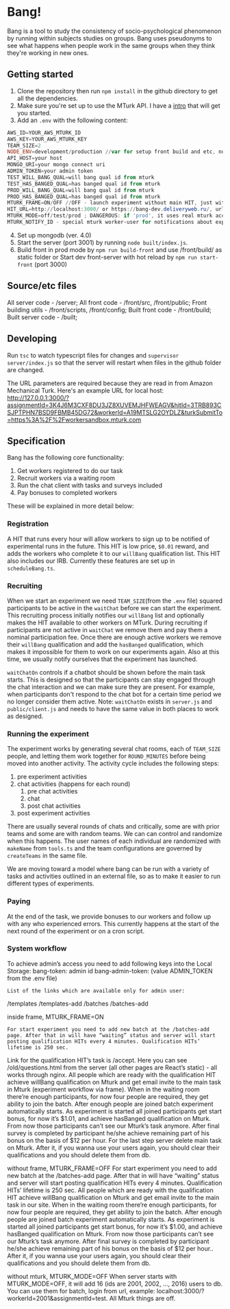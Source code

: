 # Bang!

Bang is a tool to study the consistency of socio-psychological phenomenon by running within subjects studies on groups. Bang uses pseudonyms to see what happens when people work in the same groups when they think they're working in new ones.

## Getting started

1. Clone the repository then run `npm install` in the github directory to get all the dependencies.
2. Make sure you're set up to use the MTurk API. I have a [intro](https://glitch.com/edit/#!/mturk) that will get you started.
3. Add an `.env` with the following content:

```PowerShell
AWS_ID=YOUR_AWS_MTURK_ID
AWS_KEY=YOUR_AWS_MTURK_KEY
TEAM_SIZE=2
NODE_ENV=development/production //var for setup front build and etc, not for mturk
API_HOST=your host
MONGO_URI=your mongo connect uri
ADMIN_TOKEN=your admin token
TEST_WILL_BANG_QUAL=will bang qual id from mturk
TEST_HAS_BANGED_QUAL=has banged qual id from mturk
PROD_WILL_BANG_QUAL=will bang qual id from mturk
PROD_HAS_BANGED_QUAL=has banged qual id from mturk
MTURK_FRAME=ON/OFF //OFF - launch experiment without main HIT, just with site; if ON - inside mturk frame, with main HIT.
HIT_URL=http://localhost:3000/ or https://bang-dev.deliveryweb.ru/, url for mturk mail when FRAME=OFF
MTURK_MODE=off/test/prod ; DANGEROUS: if 'prod', it uses real mturk account; if no - sandbox, if 'off' - work without mturk.
MTURK_NOTIFY_ID - special mturk worker-user for notifications about experiment.
```

4. Set up mongodb (ver. 4.0)
5. Start the server (port 3001) by running `node built/index.js`. 
6. Build front in prod mode by `npm run build-front` and use /front/build/ as static folder or
Start dev front-server with hot reload by `npm run start-front` (port 3000)

## Source/etc files
All server code - /server; 
All front code - /front/src, /front/public; 
Front building utils - /front/scripts, /front/config;
Built front code - /front/build;
Built server code - /built; 

## Developing

Run `tsc` to watch typescript files for changes and `supervisor server/index.js` so that the server will restart when files in the github folder are changed.

The URL parameters are required because they are read in from Amazon Mechanical Turk. Here's an example URL for local host: http://127.0.0.1:3000/?assignmentId=3K4J6M3CXF8DU3JZ8XUVEMJHFWEAGV&hitId=3TRB893CSJPTPHN7BSD9FBMB45DG72&workerId=A19MTSLG2OYDLZ&turkSubmitTo=https%3A%2F%2Fworkersandbox.mturk.com

## Specification

Bang has the following core functionality:  

1. Get workers registered to do our task
2. Recruit workers via a waiting room
3. Run the chat client with tasks and surveys included
4. Pay bonuses to completed workers

These will be explained in more detail below:

### Registration

A HIT that runs every hour will allow workers to sign up to be notified of experimental runs in the future. This HIT is low price, `$0.01` reward, and adds the workers who complete it to our `willBang` qualification list. This HIT also includes our IRB. Currently these features are set up in `scheduleBang.ts`. 

### Recruiting

When we start an experiment we need `TEAM_SIZE`(from the `.env` file) squared participants to be active in the `waitChat` before we can start the experiment. This recruiting process initially notifies our `willBang` list and optionally makes the HIT available to other workers on MTurk. During recruiting if participants are not active in `waitChat` we remove them and pay them a nominal participation fee. Once there are enough active workers we remove their `willBang` qualification and add the `hasBanged` qualification, which makes it impossible for them to work on our experiments again. Also at this time, we usually notify ourselves that the experiment has launched.

`waitChatOn` controls if a chatbot should be shown before the main task starts. This is designed so that the participants can stay engaged through the chat interaction and we can make sure they are present. For example, when participants don't respond to the chat bot for a certain time period we no longer consider them active.
Note: `waitChatOn` exists  in `server.js` and `public/client.js` and needs to have the same value in both places to work as designed.

### Running the experiment

The experiment works by generating several chat rooms, each of `TEAM_SIZE` people, and letting them work together for `ROUND_MINUTES` before being moved into another activity. The activity cycle includes the following steps: 

1. pre experiment activities
2. chat activities (happens for each round)
   1. pre chat activities
   2. chat
   3. post chat activities
3. post experiment activities

There are usually several rounds of chats and critically, some are with prior teams and some are with random teams. We can can control and randomize when this happens. The user names of each individual are randomized with `makeName` from `tools.ts` and the team configurations are governed by `createTeams` in the same file.

We are moving toward a model where bang can be run with a variety of tasks and activities outlined in an external file, so as to make it easier to run different types of experiments.

### Paying

At the end of the task, we provide bonuses to our workers and follow up with any who experienced errors. This currently happens at the start  of the next round of the experiment or on a cron script.

### System workflow
To achieve admin’s access you need to add following keys into the Local Storage:
bang-token: admin id
bang-admin-token:  (value ADMIN_TOKEN from the .env file)

	List of the links which are available only for admin user:
/templates
/templates-add
/batches
/batches-add

inside frame, MTURK_FRAME=ON

    For start experiment you need to add new batch at the /batches-add page. After that in will have “waiting” status and server will start posting qualification HITs every 4 minutes. Qualification HITs’ lifetime is 250 sec. 
Link for the qualification HIT’s task is /accept. Here you can see /old/questions.html from the server (all other pages are React’s static) - all works through nginx. 
All people which are ready with the qualification HIT achieve willBang qualification on Mturk and get email invite to the main task in Mturk (experiment workflow via frame). 
When in the waiting room there’re enough participants, for now four people are required, they get ability to join the batch. After enough people are joined batch experiment automatically starts. 
As experiment is started all joined participants get start bonus, for now it’s $1.01, and achieve hasBanged qualification on Mturk. 
From now those participants can’t see our Mturk’s task anymore. After final survey is completed by participant he/she achieve remaining part of his bonus on the basis of $12 per hour. For the last step server delete main task on Mturk.
After it, if you wanna use your users again, you should clear their qualifications and you should delete them from db.

without frame, MTURK_FRAME=OFF
For start experiment you need to add new batch at the /batches-add page. After that in will have “waiting” status and server will start posting qualification HITs every 4 minutes. Qualification HITs’ lifetime is 250 sec. 
All people which are ready with the qualification HIT achieve willBang qualification on Mturk and get email invite to the main task in our site. 
When in the waiting room there’re enough participants, for now four people are required, they get ability to join the batch. After enough people are joined batch experiment automatically starts. 
As experiment is started all joined participants get start bonus, for now it’s $1.00, and achieve hasBanged qualification on Mturk. 
From now those participants can’t see our Mturk’s task anymore. After final survey is completed by participant he/she achieve remaining part of his bonus on the basis of $12 per hour..
After it, if you wanna use your users again, you should clear their qualifications and you should delete them from db.

without mturk, MTURK_MODE=OFF
When server starts with MTURK_MODE=OFF, it will add 16 (ids are 2001, 2002, ..., 2016) users to db. You can use them for batch, login from url, example: localhost:3000/?workerId=2001&assignmentId=test. All Mturk things are off.